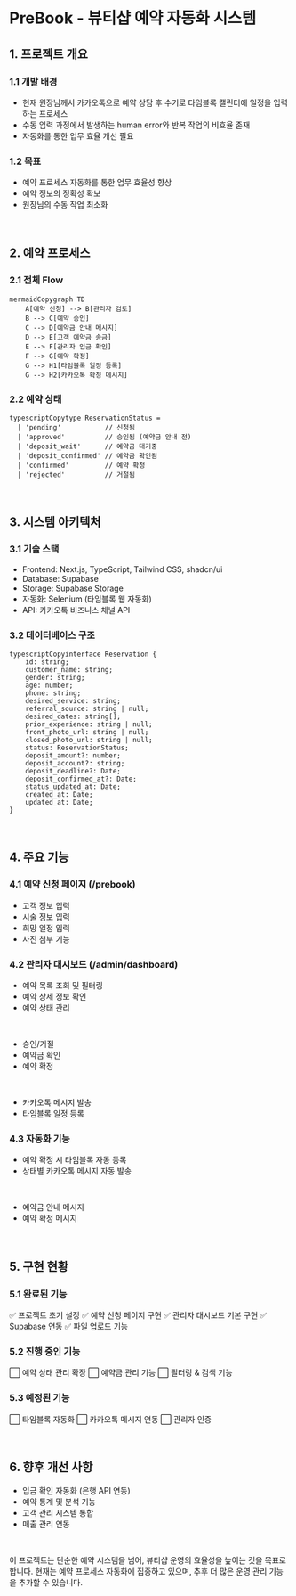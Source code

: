 # PreBook - 뷰티샵 예약 자동화 시스템
## 1. 프로젝트 개요
### 1.1 개발 배경

- 현재 원장님께서 카카오톡으로 예약 상담 후 수기로 타임블록 캘린더에 일정을 입력하는 프로세스
- 수동 입력 과정에서 발생하는 human error와 반복 작업의 비효율 존재
- 자동화를 통한 업무 효율 개선 필요

### 1.2 목표

- 예약 프로세스 자동화를 통한 업무 효율성 향상
- 예약 정보의 정확성 확보
- 원장님의 수동 작업 최소화

<br>

## 2. 예약 프로세스
### 2.1 전체 Flow
```
mermaidCopygraph TD
    A[예약 신청] --> B[관리자 검토]
    B --> C[예약 승인]
    C --> D[예약금 안내 메시지]
    D --> E[고객 예약금 송금]
    E --> F[관리자 입금 확인]
    F --> G[예약 확정]
    G --> H1[타임블록 일정 등록]
    G --> H2[카카오톡 확정 메시지]
```
### 2.2 예약 상태
```
typescriptCopytype ReservationStatus = 
  | 'pending'           // 신청됨
  | 'approved'          // 승인됨 (예약금 안내 전)
  | 'deposit_wait'      // 예약금 대기중
  | 'deposit_confirmed' // 예약금 확인됨
  | 'confirmed'         // 예약 확정
  | 'rejected'          // 거절됨
```

<br>

## 3. 시스템 아키텍처
### 3.1 기술 스택

- Frontend: Next.js, TypeScript, Tailwind CSS, shadcn/ui
- Database: Supabase
- Storage: Supabase Storage
- 자동화: Selenium (타임블록 웹 자동화)
- API: 카카오톡 비즈니스 채널 API

### 3.2 데이터베이스 구조
```
typescriptCopyinterface Reservation {
    id: string;
    customer_name: string;
    gender: string;
    age: number;
    phone: string;
    desired_service: string;
    referral_source: string | null;
    desired_dates: string[];
    prior_experience: string | null;
    front_photo_url: string | null;
    closed_photo_url: string | null;
    status: ReservationStatus;
    deposit_amount?: number;
    deposit_account?: string;
    deposit_deadline?: Date;
    deposit_confirmed_at?: Date;
    status_updated_at: Date;
    created_at: Date;
    updated_at: Date;
}
```

<br>

## 4. 주요 기능
### 4.1 예약 신청 페이지 (/prebook)

- 고객 정보 입력
- 시술 정보 입력
- 희망 일정 입력
- 사진 첨부 기능

### 4.2 관리자 대시보드 (/admin/dashboard)

- 예약 목록 조회 및 필터링
- 예약 상세 정보 확인
- 예약 상태 관리
<br>

- 승인/거절
- 예약금 확인
- 예약 확정
<br>

- 카카오톡 메시지 발송
- 타임블록 일정 등록

### 4.3 자동화 기능

- 예약 확정 시 타임블록 자동 등록
- 상태별 카카오톡 메시지 자동 발송
<br>

- 예약금 안내 메시지
- 예약 확정 메시지

<br>

## 5. 구현 현황
### 5.1 완료된 기능
✅ 프로젝트 초기 설정
✅ 예약 신청 페이지 구현
✅ 관리자 대시보드 기본 구현
✅ Supabase 연동
✅ 파일 업로드 기능
### 5.2 진행 중인 기능
⬜ 예약 상태 관리 확장
⬜ 예약금 관리 기능
⬜ 필터링 & 검색 기능
### 5.3 예정된 기능
⬜ 타임블록 자동화
⬜ 카카오톡 메시지 연동
⬜ 관리자 인증

<br>

## 6. 향후 개선 사항

- 입금 확인 자동화 (은행 API 연동)
- 예약 통계 및 분석 기능
- 고객 관리 시스템 통합
- 매출 관리 연동

<br>

이 프로젝트는 단순한 예약 시스템을 넘어, 뷰티샵 운영의 효율성을 높이는 것을 목표로 합니다. 현재는 예약 프로세스 자동화에 집중하고 있으며, 추후 더 많은 운영 관리 기능을 추가할 수 있습니다.
